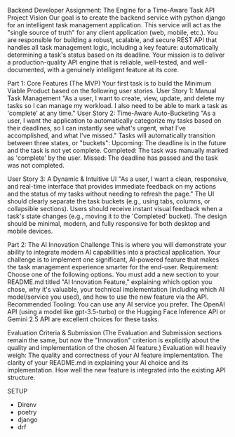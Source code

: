Backend Developer Assignment: The Engine for a Time-Aware Task API
Project Vision
Our goal is to create the backend service with python django for an intelligent task management application. This service will act as the "single source of truth" for any client application (web, mobile, etc.). You are responsible for building a robust, scalable, and secure REST API that handles all task management logic, including a key feature: automatically determining a task's status based on its deadline.
Your mission is to deliver a production-quality API engine that is reliable, well-tested, and well-documented, with a genuinely intelligent feature at its core.

Part 1: Core Features (The MVP)
Your first task is to build the Minimum Viable Product based on the following user stories.
User Story 1: Manual Task Management
"As a user, I want to create, view, update, and delete my tasks so I can manage my workload. I also need to be able to mark a task as 'complete' at any time."
User Story 2: Time-Aware Auto-Bucketing
"As a user, I want the application to automatically categorize my tasks based on their deadlines, so I can instantly see what's urgent, what I've accomplished, and what I've missed."
Tasks will automatically transition between three states, or "buckets":
Upcoming: The deadline is in the future and the task is not yet complete.
Completed: The task was manually marked as 'complete' by the user.
Missed: The deadline has passed and the task was not completed.


User Story 3: A Dynamic & Intuitive UI
"As a user, I want a clean, responsive, and real-time interface that provides immediate feedback on my actions and the status of my tasks without needing to refresh the page."
The UI should clearly separate the task buckets (e.g., using tabs, columns, or collapsible sections).
Users should receive instant visual feedback when a task's state changes (e.g., moving it to the 'Completed' bucket).
The design should be minimal, modern, and fully responsive for both desktop and mobile devices.


Part 2: The AI Innovation Challenge
This is where you will demonstrate your ability to integrate modern AI capabilities into a practical application. Your challenge is to implement one significant, AI-powered feature that makes the task management experience smarter for the end-user.
Requirement:
Choose one of the following options. You must add a new section to your README.md titled "AI Innovation Feature," explaining which option you chose, why it's valuable, your technical implementation (including which AI model/service you used), and how to use the new feature via the API.
Recommended Tooling: You can use any AI service you prefer. The OpenAI API (using a model like gpt-3.5-turbo) or the Hugging Face Inference API or Gemini 2.5 API are excellent choices for these tasks.

Evaluation Criteria & Submission
(The Evaluation and Submission sections remain the same, but now the "Innovation" criterion is explicitly about the quality and implementation of the chosen AI feature.)
Evaluation will heavily weigh:
The quality and correctness of your AI feature implementation.
The clarity of your README.md in explaining your AI choice and its implementation.
How well the new feature is integrated into the existing API structure.


SETUP
- Direnv
- poetry
- django
- drf